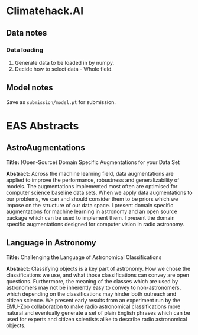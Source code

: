 # Climatehack.AI

## Data notes
### Data loading
1. Generate data to be loaded in by numpy.
1. Decide how to select data - Whole field.


## Model notes
Save as `submission/model.pt` for submission.


# EAS Abstracts
## AstroAugmentations
**Title:**
(Open-Source) Domain Specific Augmentations for your Data Set

**Abstract:**
Across the machine learning field, data augmentations are applied to improve the performance, robustness and generalizability of models. The augmentations implemented most often are optimised for computer science baseline data sets. When we apply data augmentations to our problems, we can and should consider them to be priors which we impose on the structure of our data space. I present domain specific augmentations for machine learning in astronomy and an open source package which can be used to implement them. I present the domain specific augmentations designed for computer vision in radio astronomy.


## Language in Astronomy
**Title:**
Challenging the Language of Astronomical Classifications

**Abstract:**
Classifying objects is a key part of astronomy. How we chose the classifications we use, and what those classifications can convey are open questions. Furthermore, the meaning of the classes which are used by astronomers may not be inherently easy to convey to non-astronomers, which depending on the classifications may hinder both outreach and citizen science. We present early results from an experiment run by the EMU-Zoo collaboration to make radio astronomical classifications more natural and eventually generate a set of plain English phrases which can be used for experts and citizen scientists alike to describe radio astronomical objects.

